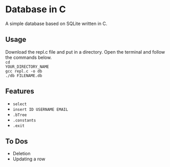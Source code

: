 # Database in C

A simple database based on SQLite written in C.

## Usage
Download the repl.c file and put in a directory.
Open the terminal and follow the commands below.<br>
<code>cd YOUR_DIRECTORY_NAME</code><br>
<code>gcc repl.c -o db</code><br>
<code>./db FILENAME.db</code>

## Features
- <code>select</code>
- <code>insert ID USERNAME EMAIL</code>
- <code>.bTree</code>
- <code>.constants</code>
- <code>.exit</code>

## To Dos
- Deletion
- Updating a row
